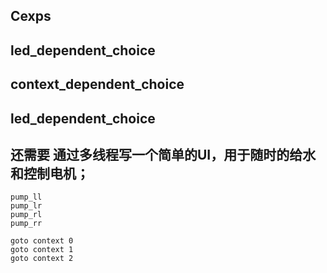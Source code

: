 ## Cexps
## led_dependent_choice
## context_dependent_choice
## led_dependent_choice



## 还需要 通过多线程写一个简单的UI，用于随时的给水和控制电机；
	pump_ll
	pump_lr
	pump_rl
	pump_rr

	goto context 0 
	goto context 1
	goto context 2